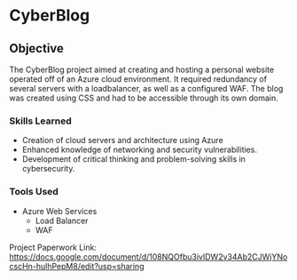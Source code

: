 # CyberBlog

## Objective

The CyberBlog project aimed at creating and hosting a personal website operated off of an Azure cloud environment. It required redundancy of several servers with a loadbalancer, as well as a configured WAF. The blog was created using CSS and had to be accessible through its own domain.

### Skills Learned

- Creation of cloud servers and architecture using Azure
- Enhanced knowledge of networking and security vulnerabilities.
- Development of critical thinking and problem-solving skills in cybersecurity.

### Tools Used

- Azure Web Services
  - Load Balancer
  - WAF

Project Paperwork Link: https://docs.google.com/document/d/108NQOfbu3ivIDW2v34Ab2CJWjYNocscHn-hulhPepM8/edit?usp=sharing
